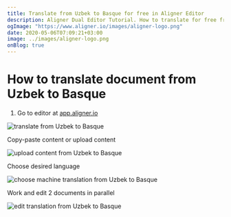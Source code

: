 ```yaml
---
title: Translate from Uzbek to Basque for free in Aligner Editor
description: Aligner Dual Editor Tutorial. How to translate for free from Uzbek to Basque. Aligner is multilingual document management platform. 
ogImage: "https://www.aligner.io/images/aligner-logo.png"
date: 2020-05-06T07:09:21+03:00
image: ../images/aligner-logo.png
onBlog: true
---
```


# How to translate document from Uzbek to Basque

1. Go to editor at [app.aligner.io](https://app.aligner.io "Aligner App web page")

![translate from Uzbek to Basque](../aligner-blank-editor.png "translate from Uzbek to Basque")

Copy-paste content or upload content

![upload content from Uzbek to Basque](../aligner-uploaded-document.png "upload content from Uzbek to Basque")

Choose desired language

![choose machine translation from Uzbek to Basque](../aligner-language-dropdown.png "choose machine translation from Uzbek to Basque")

Work and edit 2 documents in parallel

![edit translation from Uzbek to Basque](../aligner-double-sitded-editor.png "edit translation from Uzbek to Basque")

